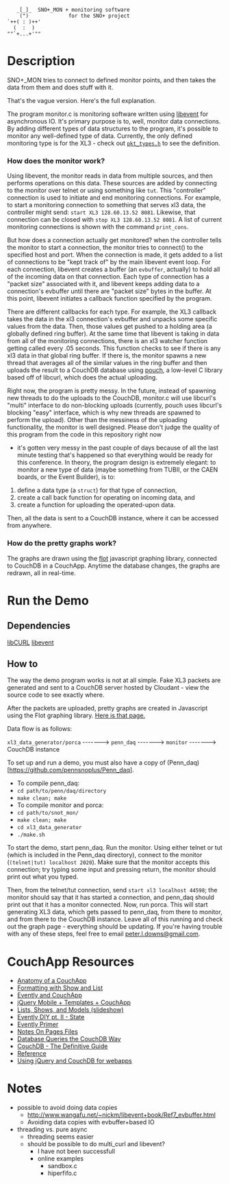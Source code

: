 ```
   _[_]_  SNO+_MON + monitoring software
    (")             for the SNO+ project
`++( : )++'
  (  :  )
""`+...+'"" 
```

# Description #
SNO+_MON tries to connect to defined monitor points, and
then takes the data from them and does stuff with it.

That's the vague version. Here's the full explanation.

The program monitor.c is monitoring software written
using [libevent](http://monkey.org/~provos/libevent/) for
asynchronous IO. It's primary purpose is to, well, monitor data connections.
By adding different types of data structures to the program,
it's possible to monitor any well-defined type of data. Currently,
the only defined monitoring type is for the XL3 - check out
[```pkt_types.h```](https://github.com/pennsnoplus/snot_mon/blob/master/pkt_types.h) to see the
definition. 

### How does the monitor work? ###
Using libevent, the monitor reads in data from multiple sources,
and then performs operations on this data.
These sources are added by connecting to the monitor over telnet
or using something like ```tut```. This "controller" connection
is used to initiate and end monitoring connections. For example, 
to start a monitoring connection to something that serves xl3 data,
the controller might send:
```start XL3 128.60.13.52 8081```.
Likewise, that connection can be closed with
```stop XL3 128.60.13.52 8081```.
A list of current monitoring connections is shown
with the command ```print_cons```.

But how does a connection actually get monitored?
when the controller tells the monitor to start a connection,
the monitor tries to connect() to the specified host and port.
When the connection is made, it gets added to a list of connections
to be "kept track of" by the main libevent event loop. For each connection,
libevent creates a buffer (an ```evbuffer```, actually) to hold all of the
incoming data on that connection. Each type of connection has a "packet size"
associated with it, and libevent keeps adding data to a connection's evbuffer until
there are "packet size" bytes in the buffer. At this point, libevent initiates a 
callback function specified by the program.

There are different callbacks for each type. For example, the XL3 callback
takes the data in the xl3 connection's evbuffer and unpacks some specific
values from the data. Then, those values get pushed to a holding area (a
globally defined ring buffer). At the same time that libevent is taking
in data from all of the monitoring connections, there is an xl3 watcher function
getting called every .05 seconds. This function checks to see if there is any
xl3 data in that global ring buffer. If there is, the monitor spawns a new thread
that averages all of the similar values in the ring buffer and then uploads
the result to a CouchDB database using [pouch](https://github.com/pennsnoplus/pouch),
a low-level C library based off of libcurl, which does the actual uploading.

Right now, the program is pretty messy. In the future, instead of spawning new
threads to do the uploads to the CouchDB, monitor.c will use libcurl's "multi"
interface to do non-blocking uploads (currently, pouch uses libcurl's blocking "easy"
interface, which is why new threads are spawned to perform the upload). Other than
the messiness of the uploading functionality, the monitor is well designed.
Please don't judge the quality of this program from the code in this repository right now
- it's gotten very messy in the past couple of days because of all the last minute
testing that's happened so that everything would be ready for this conference. In theory,
the program design is extremely elegant: to monitor a new type of data (maybe something
from TUBII, or the CAEN boards, or the Event Builder), is to:

1. define a data type (a ```struct```) for that type of connection,
2. create a call back function for operating on incoming data, and
3. create a function for uploading the operated-upon data.

Then, all the data is sent to a CouchDB instance, where it can be accessed from
anywhere.

### How do the pretty graphs work? ###
The graphs are drawn using the [flot](http://code.google.com/p/flot/) javascript
graphing library, connected to CouchDB in a CouchApp. Anytime the database
changes, the graphs are redrawn, all in real-time. 

# Run the Demo #

## Dependencies ##

[libCURL](http://curl.haxx.se/libcurl/)
[libevent](http://monkey.org/~provos/libevent/)

## How to ##

The way the demo program works is not at all simple.
Fake XL3 packets are generated and sent to a CouchDB
server hosted by Cloudant - view the source code to
see exactly where.

After the packets are uploaded, pretty graphs are created
in Javascript using the Flot graphing library. [Here is that page.](http://snoplus.cloudant.com/pmt_test/_design/grapher/index.html)

Data flow is as follows:

```xl3_data_generator/porca``` -------> ```penn_daq``` -------> ```monitor``` -------> CouchDB instance

To set up and run a demo, you must also have a copy of (Penn_daq)[https://github.com/pennsnoplus/Penn_daq].

- To compile penn_daq:
 - ```cd path/to/penn/daq/directory```
 - ```make clean; make```
- To compile monitor and porca:
 - ```cd path/to/snot_mon/```
 - ```make clean; make```
 - ```cd xl3_data_generator```
 - ```./make.sh```

To start the demo, start penn_daq. Run the monitor. Using either telnet or tut (which is included
in the Penn_daq directory), connect to the monitor (```(telnet|tut) localhost 2020```). Make sure
that the monitor accepts this connection; try typing some input and pressing return, the monitor
should print out what you typed. 

Then, from the telnet/tut connection, send ```start xl3 localhost 44598```; the monitor should say that it has started
a connection, and penn_daq should print out that it has a monitor connected. Now, run porca. This will start generating
XL3 data, which gets passed to penn_daq, from there to monitor, and from there to the CouchDB instance. Leave all of
this running and check out the graph page - everything should be updating.
If you're having trouble with any of these steps, feel free to email peter.l.downs@gmail.com. 

# CouchApp Resources #
+ [Anatomy of a CouchApp](http://mindeavor.com/blog/the-anatomy-of-a-couchapp)
+ [Formatting with Show and List](http://wiki.apache.org/couchdb/Formatting_with_Show_and_List)
+ [Evently and CouchApp](http://couchapp.couchone.com/docs/_design/docs/index.html#/topic/evently)
+ [jQuery Mobile + Templates + CouchApp](http://custardbelly.com/blog/2010/12/28/jquery-mobile-couchdb-part-3-templates-and-mustache-js/)
+ [Lists, Shows, and Models (slideshow)](http://xerexen.com/posts/lists-shows-and-models)
+ [Evently DIY pt. II - State](http://couchapp.org/page/evently-do-it-yourself-ii-state)
+ [Evently Primer](http://couchapp.org/page/evently-primer)
+ [Notes On Pages Files](http://couchapp.org/page/NotesOnPagesFiles)
+ [Database Queries the CouchDB Way](http://sitr.us/2009/06/30/database-queries-the-couchdb-way.html)
+ [CouchDB - The Definitive Guide](http://guide.couchdb.org/index.html)
+ [Reference](http://daleharvey.github.com/jquery.couch.js-docs/symbols/%24.couch.db.html)
+ [Using jQuery and CouchDB for webapps](http://blog.edparcell.com/using-jquery-and-couchdb-to-build-a-simple-we)

# Notes #
+ possible to avoid doing data copies
    + http://www.wangafu.net/~nickm/libevent+book/Ref7_evbuffer.html
    + Avoiding data copies with evbuffer+based IO
+ threading vs. pure async
	+ threading seems easier
	+ should be possible to do multi_curl and libevent?
		+ I have not been successfull
		+ online examples
			+ sandbox.c
			+ hiperfifo.c
